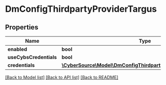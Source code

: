 # DmConfigThirdpartyProviderTargus

## Properties
Name | Type | Description | Notes
------------ | ------------- | ------------- | -------------
**enabled** | **bool** |  | [optional] 
**useCybsCredentials** | **bool** |  | [optional] 
**credentials** | [**\CyberSource\Model\DmConfigThirdpartyProviderTargusCredentials**](DmConfigThirdpartyProviderTargusCredentials.md) |  | [optional] 

[[Back to Model list]](../README.md#documentation-for-models) [[Back to API list]](../README.md#documentation-for-api-endpoints) [[Back to README]](../README.md)


